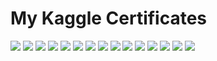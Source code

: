 # My Kaggle Certificates

![](images/Kemal%20Musab%20Dayioglu%20-%20Computer%20Vision.png)
![](images/Kemal%20Musab%20Dayioglu%20-%20Data%20Cleaning.png)
![](images/Kemal%20Musab%20Dayioglu%20-%20Data%20Visualization.png)
![](images/Kemal%20Musab%20Dayioglu%20-%20Feature%20Engineering.png)
![](imagesKemal%20Musab%20Dayioglu%20-%20Geospatial%20Analysis.png/)
![](images/Kemal%20Musab%20Dayioglu%20-%20Intermediate%20Machine%20Learning.png)
![](images/Kemal%20Musab%20Dayioglu%20-%20Intro%20to%20AI%20Ethics.png)
![](images/Kemal%20Musab%20Dayioglu%20-%20Intro%20to%20Deep%20Learning.png)
![](images/Kemal%20Musab%20Dayioglu%20-%20Intro%20to%20Game%20AI%20and%20Reinforcement%20Learning.png)
![](images/Kemal%20Musab%20Dayioglu%20-%20Intro%20to%20Machine%20Learning.png)
![](images/Kemal%20Musab%20Dayioglu%20-%20Intro%20to%20Programming.png)
![](images/Kemal%20Musab%20Dayioglu%20-%20Machine%20Learning%20Explainability.png)
![](images/Kemal%20Musab%20Dayioglu%20-%20Pandas.png)
![](images/Kemal%20Musab%20Dayioglu%20-%20Python.png)
![](images/Kemal%20Musab%20Dayioglu%20-%20Time%20Series.png)
